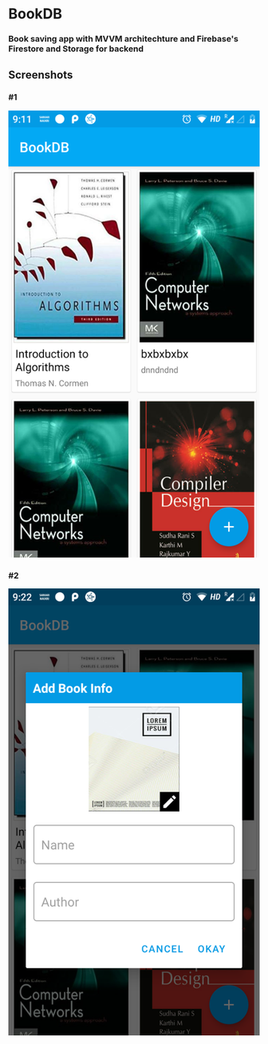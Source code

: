 # BookDB

### Book saving app with MVVM architechture and Firebase's Firestore and Storage for backend

## Screenshots
### #1
![1](/Screenshots/Screen-1.png?raw=true)
### #2
![2](/Screenshots/screen-2.png?raw=true)
